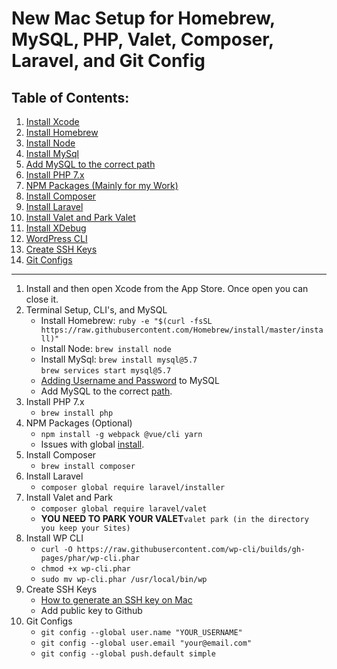 <h1>New Mac Setup for Homebrew, MySQL, PHP, Valet, Composer, Laravel, and Git Config</h1>

<h2>Table of Contents:</h2>
<ol>
    <li><a href="#step-1">Install Xcode</a></li>
    <li><a href="#step-2">Install Homebrew</a></li>
    <li><a href="#step-2">Install Node</a></li>
    <li><a href="#step-2">Install MySql</a></li>
    <li><a href="#step-2">Add MySQL to the correct path</a></li>
    <li><a href="#step-3">Install PHP 7.x</a></li>
    <li><a href="#step-4">NPM Packages (Mainly for my Work)</a></li>
    <li><a href="#step-5">Install Composer</a></li>
    <li><a href="#step-6">Install Laravel</a></li>
    <li><a href="#step-8">Install Valet and Park Valet</a></li>
    <li><a href="#">Install XDebug</a></li>
    <li><a href="#step-8">WordPress CLI</a></li>
    <li><a href="#step-9">Create SSH Keys</a></li>
    <li><a href="#step-10">Git Configs</a></li>
</ol>
<hr>
<ol>
    <li id="step-1">Install and then open Xcode from the App Store. Once open you can close it.</li>
    <li id="step-2">Terminal Setup, CLI's, and MySQL
        <ul>
            <li>Install Homebrew: <code>ruby -e "$(curl -fsSL https://raw.githubusercontent.com/Homebrew/install/master/install)"</code></li>
            <li>Install Node: <code>brew install node</code></li>
            <li>Install MySql: <code>brew install mysql@5.7</code><br><code>brew services start mysql@5.7</code></li>
            <li><a href="https://www.fishbowlinventory.com/wiki/Homebrew">Adding Username and Password</a> to MySQL</li>
            <li>Add MySQL to the correct <a href="https://stackoverflow.com/questions/26554818/using-mysql-in-the-command-line-in-osx-command-not-found/32024632">path</a>.</li>
        </ul> 
    </li>
    <li id="step-3">Install PHP 7.x
        <ul>
            <li><code>brew install php</code></li>
        </ul>
    </li>
    <li id="step-4">NPM Packages (Optional)
        <ul>
            <li><code>npm install -g webpack @vue/cli yarn</code></li>
            <li>Issues with global <a href="https://medium.com/@jagatjyoti.1si13cs040/npm-g-install-npm-package-not-working-as-desired-why-why-why-19795abf0b59">install</a>.</li>
        </ul>
    </li>
    <li id="step-5">Install Composer
        <ul>
            <li><code>brew install composer</code></li>
        </ul>
    </li>
    <li id="step-6">Install Laravel
        <ul>
            <li><code>composer global require laravel/installer</code></li>
        </ul>
    </li>
    <li id="step-7">Install Valet and Park
        <ul>
            <li><code>composer global require laravel/valet</code></li>
            <li><strong>YOU NEED TO PARK YOUR VALET</strong><code>valet park (in the directory you keep your Sites)</code></li>
        </ul>
    </li>
    <li id="step-8">Install WP CLI
        <ul>
            <li><code>curl -O https://raw.githubusercontent.com/wp-cli/builds/gh-pages/phar/wp-cli.phar</code></li>
            <li><code>chmod +x wp-cli.phar</code></li>
            <li><code>sudo mv wp-cli.phar /usr/local/bin/wp</code></li>
        </ul>
    </li>
    <li id="step-9">Create SSH Keys
        <ul>
            <li><a href="https://www.siteground.com/kb/how_to_generate_an_ssh_key_pair_in_mac_os/">How to generate an SSH key on Mac</a></li>
            <li>Add public key to Github</li>
        </ul>
    </li>
    <li id="step-10">Git Configs
        <ul>
            <li><code>git config --global user.name "YOUR_USERNAME"</code></li>
            <li><code>git config --global user.email "your@email.com"</code></li>
            <li><code>git config --global push.default simple</code></li>
        </ul>
    </li>
</ol>